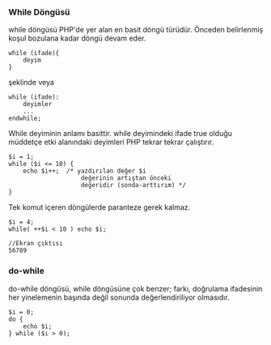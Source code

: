 ### While Döngüsü
while döngüsü PHP'de yer alan en basit döngü türüdür.
Önceden belirlenmiş koşul bozulana kadar döngü devam eder.
```
while (ifade){
    deyim
}
```
şeklinde veya

```
while (ifade):
    deyimler
    ...
endwhile;
```
While deyiminin anlamı basittir. while deyimindeki ifade true olduğu müddetçe etki alanındaki deyimleri PHP tekrar tekrar çalıştırır.

```
$i = 1;
while ($i <= 10) {
    echo $i++;  /* yazdırılan değer $i
                    değerinin artıştan önceki
                    değeridir (sonda-arttırım) */
}
```

Tek komut içeren döngülerde paranteze gerek kalmaz.

```
$i = 4;
while( ++$i < 10 ) echo $i;

//Ekran çıktısı
56789
```

### do-while

do-while döngüsü, while döngüsüne çok benzer; farkı, doğrulama ifadesinin her yinelemenin başında değil sonunda değerlendiriliyor olmasıdır.

```
$i = 0;
do {
    echo $i;
} while ($i > 0);
```